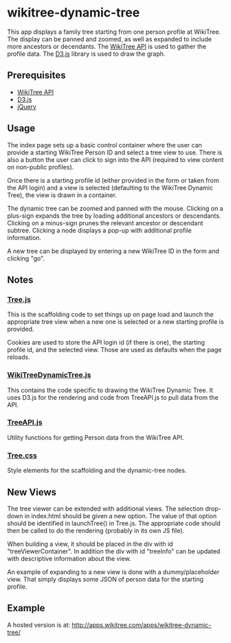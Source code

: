 # wikitree-dynamic-tree

This app displays a family tree starting from one person profile at WikiTree. The display can be panned and zoomed, as well as expanded to include more ancestors or decendants. The [WikiTree API](https://github.com/wikitree/wikitree-api) is used to gather the profile data. The [D3.js](https://d3js.org/) library is used to draw the graph.

## Prerequisites
* [WikiTree API](https://github.com/wikitree/wikitree-api)
* [D3.js](https://d3js.org/)
* [jQuery](https://jquery.com/)

## Usage

The index page sets up a basic control container where the user can provide a starting WikiTree Person ID and select a tree view to use. There is also a button the user can click to sign into the API (required to view content on non-public profiles).

Once there is a starting profile id (either provided in the form or taken from the API login) and a view is selected (defaulting to the WikiTree Dynamic Tree), the view is drawn in a container.

The dynamic tree can be zoomed and panned with the mouse. Clicking on a plus-sign expands the tree by loading additional ancestors or descendants. Clicking on a minus-sign prunes the relevant ancestor or descendant subtree. Clicking a node displays a pop-up with additional profile information.

A new tree can be displayed by entering a new WikiTree ID in the form and clicking "go".


## Notes

### [Tree.js](Tree.js)
This is the scaffolding code to set things up on page load and launch the appropriate tree view when a new one is selected or a new starting profile is provided.

Cookies are used to store the API login id (if there is one), the starting profile id, and the selected view. Those are used as defaults when the page reloads.

### [WikiTreeDynamicTree.js](WikiTreeDynamicTree.js)
This contains the code specific to drawing the WikiTree Dynamic Tree. It uses D3.js for the rendering and code from TreeAPI.js to pull data from the API.

### [TreeAPI.js](TreeAPI.js)
Utility functions for getting Person data from the WikiTree API.

### [Tree.css](Tree.css)
Style elements for the scaffolding and the dynamic-tree nodes.

## New Views

The tree viewer can be extended with additional views. The selection drop-down in index.html should be given a new option. The value of that option should be identified in launchTree() in Tree.js. The appropriate code should then be called to do the rendering (probably in its own JS file).

When building a view, it should be placed in the div with id "treeViewerContainer". In addition the div with id "treeInfo" can be updated with descriptive information about the view.

An example of expanding to a new view is done with a dummy/placeholder view. That simply displays some JSON of person data for the starting profile.

## Example

A hosted version is at: http://apps.wikitree.com/apps/wikitree-dynamic-tree/

